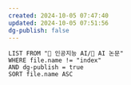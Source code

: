 ```yaml
---
created: 2024-10-05 07:47:40
updated: 2024-10-05 07:51:56
dg-publish: false
---
```


```dataview
LIST FROM "🤖 인공지능 AI/🤖 AI 논문"
WHERE file.name != "index"
AND dg-publish = true
SORT file.name ASC
```

